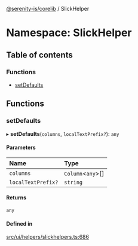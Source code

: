 [@serenity-is/corelib](../README.md) / SlickHelper

# Namespace: SlickHelper

## Table of contents

### Functions

- [setDefaults](SlickHelper.md#setdefaults)

## Functions

### setDefaults

▸ **setDefaults**(`columns`, `localTextPrefix?`): `any`

#### Parameters

| Name | Type |
| :------ | :------ |
| `columns` | `Column`<`any`\>[] |
| `localTextPrefix?` | `string` |

#### Returns

`any`

#### Defined in

[src/ui/helpers/slickhelpers.ts:686](https://github.com/serenity-is/serenity/blob/master/packages/corelib/src/ui/helpers/slickhelpers.ts#L686)
